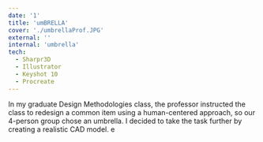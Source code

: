 ```yaml
---
date: '1'
title: 'umBRELLA'
cover: './umbrellaProf.JPG'
external: ''
internal: 'umbrella'
tech:
  - Sharpr3D
  - Illustrator
  - Keyshot 10
  - Procreate
---
```


In my graduate Design Methodologies class, the professor instructed the class to redesign a common item using a human-centered approach, so our 4-person group chose an umbrella. I decided to take the task further by creating a realistic CAD model.
e
